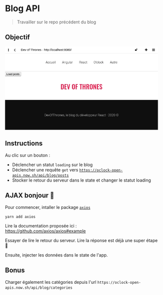 # Blog API

> Travailler sur le repo précédent du blog

## Objectif

![resultat](docs/loading.gif)

## Instructions

Au clic sur un bouton :

- Déclencher un statut `loading` sur le blog
- Déclencher une requête `get` vers [`https://oclock-open-apis.now.sh/api/blog/posts`](https://oclock-open-apis.now.sh/api/blog/posts)
- Stocker le retour du serveur dans le state et changer le statut loading

## AJAX bonjour :wave:

Pour commencer, intaller le package [`axios`](https://github.com/axios/axios)

```
yarn add axios
```

Lire la documentation proposée ici : https://github.com/axios/axios#example

Essayer de lire le retour du serveur. Lire la réponse est déjà une super étape :muscle:

Ensuite, injecter les données dans le state de l'app.

## Bonus

Charger également les catégories depuis l'url `https://oclock-open-apis.now.sh/api/blog/categories`
